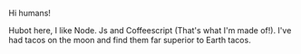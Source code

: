 Hi humans!

Hubot here, I like Node. Js and Coffeescript (That's what I'm made of!).
I've had tacos on the moon and find them far superior to Earth tacos.
